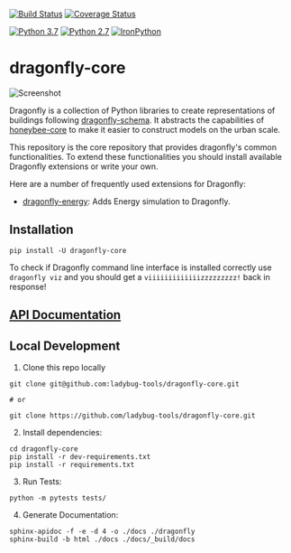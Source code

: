 [![Build Status](https://travis-ci.com/ladybug-tools/dragonfly-core.svg?branch=master)](https://travis-ci.com/ladybug-tools/dragonfly-core)
[![Coverage Status](https://coveralls.io/repos/github/ladybug-tools/dragonfly-core/badge.svg?branch=master)](https://coveralls.io/github/ladybug-tools/dragonfly-core)

[![Python 3.7](https://img.shields.io/badge/python-3.7-blue.svg)](https://www.python.org/downloads/release/python-370/) [![Python 2.7](https://img.shields.io/badge/python-2.7-green.svg)](https://www.python.org/downloads/release/python-270/) [![IronPython](https://img.shields.io/badge/ironpython-2.7-red.svg)](https://github.com/IronLanguages/ironpython2/releases/tag/ipy-2.7.8/)

# dragonfly-core

![Screenshot](https://github.com/chriswmackey/Dragonfly/blob/master/dragonfly.png)

Dragonfly is a collection of Python libraries to create representations of buildings
following [dragonfly-schema](https://github.com/ladybug-tools/dragonfly-schema/wiki).
It abstracts the capabilities of [honeybee-core](https://github.com/ladybug-tools/honeybee-core/)
to make it easier to construct models on the urban scale.

This repository is the core repository that provides dragonfly's common functionalities.
To extend these functionalities you should install available Dragonfly extensions or write
your own.

Here are a number of frequently used extensions for Dragonfly:
- [dragonfly-energy](https://github.com/ladybug-tools/dragonfly-energy): Adds Energy simulation to Dragonfly.

## Installation

`pip install -U dragonfly-core`

To check if Dragonfly command line interface is installed correctly use `dragonfly viz` and you
should get a `viiiiiiiiiiiiizzzzzzzzz!` back in response!

## [API Documentation](https://www.ladybug.tools/dragonfly-core/docs/)

## Local Development
1. Clone this repo locally
```console
git clone git@github.com:ladybug-tools/dragonfly-core.git

# or

git clone https://github.com/ladybug-tools/dragonfly-core.git
```
2. Install dependencies:
```console
cd dragonfly-core
pip install -r dev-requirements.txt
pip install -r requirements.txt
```

3. Run Tests:
```console
python -m pytests tests/
```

4. Generate Documentation:
```console
sphinx-apidoc -f -e -d 4 -o ./docs ./dragonfly
sphinx-build -b html ./docs ./docs/_build/docs
```

